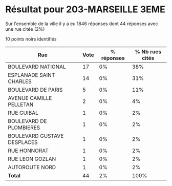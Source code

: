 # Résultat pour 203-MARSEILLE 3EME

Sur l'ensemble de la ville il y a eu 1846 réponses dont 44 réponses avec une rue citée (2%)

10 points noirs identifiés

| Rue | Vote | % réponses | % Nb rues cités|
|-----|------|------------|----------------|
| BOULEVARD NATIONAL | 17 | 0% | 38%|
| ESPLANADE SAINT CHARLES | 14 | 0% | 31%|
| BOULEVARD DE PARIS | 5 | 0% | 11%|
| AVENUE CAMILLE PELLETAN | 2 | 0% | 4%|
| RUE GUIBAL | 1 | 0% | 2%|
| BOULEVARD DE PLOMBIERES | 1 | 0% | 2%|
| BOULEVARD GUSTAVE DESPLACES | 1 | 0% | 2%|
| RUE HONNORAT | 1 | 0% | 2%|
| RUE LEON GOZLAN | 1 | 0% | 2%|
| AUTOROUTE NORD | 1 | 0% | 2%|
| **Total** | 44 | 2% | 100%|

